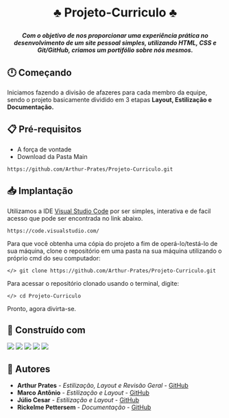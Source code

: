 # <p align="center">♣️ Projeto-Curriculo ♣️</p>

<b><em><p align="center">  Com o objetivo de nos proporcionar uma experiência prática no desenvolvimento de um
site pessoal simples, utilizando HTML, CSS e
Git/GitHub, criamos um portifólio sobre nós mesmos. </p></em></b>


## 🕛 Começando

Iniciamos fazendo a divisão de afazeres para cada membro da equipe, sendo o projeto basicamente dividido em 3 etapas <b>Layout, Estilização e Documentação.</b>

## 📋 Pré-requisitos

* A força de vontade
* Download da Pasta Main 

```
https://github.com/Arthur-Prates/Projeto-Curriculo.git
```

## 📥 Implantação

Utilizamos a IDE [Visual Studio Code](https://code.visualstudio.com/) por ser simples, interativa e de facil acesso que pode ser encontrada no link abaixo.
```
https://code.visualstudio.com/
```

Para que você obtenha uma cópia do projeto a fim de operá-lo/testá-lo de sua máquina, clone o repositório em uma pasta na sua máquina utilizando o próprio cmd do seu computador:

```
</> git clone https://github.com/Arthur-Prates/Projeto-Curriculo.git
```
Para acessar o repositório clonado usando o terminal, digite:
```
</> cd Projeto-Curriculo
```
Pronto, agora divirta-se.

## 🔧 Construído com

<div> 
  <a href="https://github.com" target="_blank"><img src="https://img.shields.io/badge/GitHub-100000?style=for-the-badge&logo=github&logoColor=white" target="_blank"></a>
  <a target="_blank"><img src="https://img.shields.io/badge/CSS-254BDD?&style=for-the-badge&logo=css3&logoColor=white" target="_blank"></a>
 	<a target="_blank"><img src="https://img.shields.io/badge/HTML-239120?style=for-the-badge&logo=html5&logoColor=white" target="_blank"></a>
  <a href="https://getbootstrap.com/docs/5.1/getting-started/introduction/" target="_blank"><img src="https://img.shields.io/badge/Bootstrap-563D7C?style=for-the-badge&logo=bootstrap&logoColor=white" target="_blank"></a> 
  <a href="https://code.visualstudio.com" target="_blank"><img src="https://img.shields.io/badge/Visual_Studio_Code-0078D4?style=for-the-badge&logo=visual%20studio%20code&logoColor=white" target="_blank"></a> 
  
</div>

## 👥 Autores

* **Arthur Prates** - *Estilização, Layout e Revisão Geral* - [GitHub](https://github.com/Arthur-Prates)
* **Marco Antônio** - *Estilização e Layout* - [GitHub](https://github.com/MarcoAntonioNobre)
* **Júlio Cesar** - *Estilização e Layout* - [GitHub](https://github.com/CBUMdino1)
* **Rickelme Pettersem** - *Documentação* - [GitHub](https://github.com/rickelmeribeiro)
